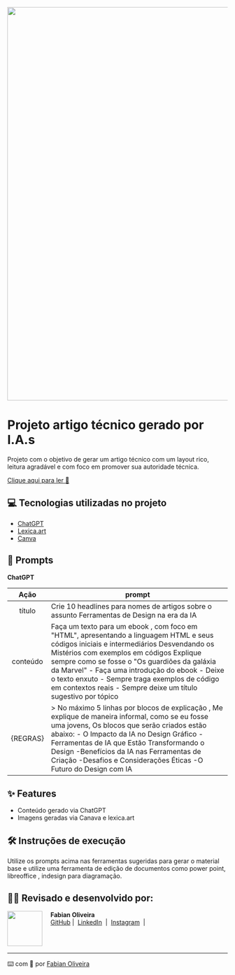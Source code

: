<p align="center">
<img 
    src=".github/assets/CAPA.png"
    width="900"  
/>
</p>

# Projeto artigo técnico gerado por I.A.s

Projeto com o objetivo de gerar um artigo técnico com um layout rico, leitura agradável e com foco em promover sua autoridade técnica.

<a href="https://web.dio.me/articles/a-nova-era-do-design-a-inteligencia-artificial-nas-ferramentas-de-criacao?back=%2Farticles&page=1&order=oldest" title="View PDF now">   Clique aqui para ler 📘 </a>

## 💻 Tecnologias utilizadas no projeto

- [ChatGPT](https://chat.openai.com/) 
- [Lexica.art](https://lexica.art/)
- [Canva](canva.com)

## 🧠 Prompts


<strong> ChatGPT </strong>


|   Ação   | prompt                                                                                                                                                                                                                                                                         |
| :------: | ------------------------------------------------------------------------------------------------------------------------------------------------------------------------------------------------------------------------------------------------------------------------------ |
|  título  | Crie 10 headlines para nomes de artigos sobre o assunto Ferramentas de Design na era da IA                                            |
| conteúdo | Faça um texto para um ebook , com foco em "HTML", apresentando a linguagem HTML e seus códigos iniciais e intermediários Desvendando os Mistérios com exemplos em códigos Explique sempre como se fosse o "Os guardiões da galáxia da Marvel" - Faça uma introdução do ebook - Deixe o texto enxuto - Sempre traga exemplos de código em contextos reais - Sempre deixe um título sugestivo por tópico|
| {REGRAS}  | > No máximo 5 linhas por blocos de explicação , Me explique de maneira informal, como se eu fosse uma  jovens, Os blocos que serão criados estão abaixo: - O Impacto da IA no Design Gráfico -Ferramentas de IA que Estão Transformando o Design -Benefícios da IA nas Ferramentas de Criação -Desafios e Considerações Éticas -O Futuro do Design com IA

## ✨ Features

- Conteúdo gerado via ChatGPT
- Imagens geradas via Canava e  lexica.art

## 🛠️ Instruções de execução

Utilize os prompts acima nas ferramentas sugeridas para gerar o material base e utilize uma ferramenta de edição de documentos como power point, libreoffice , indesign para diagramação.

## 👨‍💻 Revisado e desenvolvido por:

<p>
    <img 
      align=left 
      margin=10 
      width=80 
      src="https://avatars.githubusercontent.com/u/169504856?s=96&v=4"
    />
    <p>&nbsp&nbsp&nbsp <strong> Fabian Oliveira <br> </strong>
    &nbsp&nbsp&nbsp
    <a href="https://github.com/fabian-oliveira">
    GitHub</a>&nbsp;|&nbsp;
    <a href="https://www.linkedin.com/in/fabianoliveirape/">LinkedIn</a>
&nbsp;|&nbsp;
    <a href="https://www.instagram.com/proffabian_/">
    Instagram</a>
&nbsp;|&nbsp;</p>
</p>
<br/><br/>
<p>

---

⌨️ com 🧡 por [Fabian Oliveira](https://github.com/fabian-oliveira)
